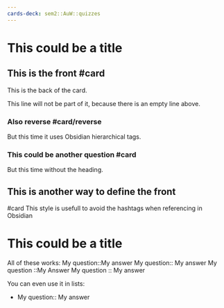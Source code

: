 ```yaml
---
cards-deck: sem2::AuW::quizzes
---
```



# This could be a title



## This is the front #card    
This is the back of the card.

This line will not be part of it, because there is an empty line above.


### Also reverse #card/reverse
But this time it uses Obsidian hierarchical tags.

### This could be another question #card
But this time without the heading.

## This is another way to define the front
#card 
This style is usefull to avoid the hashtags when referencing in Obsidian


# This could be a title

All of these works:
My question::My answer
My question:: My answer
My question ::My Answer
My question :: My answer

You can even use it in lists:
- My question:: My answer

